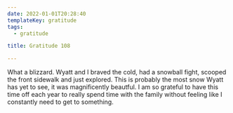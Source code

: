 ```yaml
---
date: 2022-01-01T20:28:40
templateKey: gratitude
tags:
  - gratitude

title: Gratitude 108

---
```


What a blizzard.  Wyatt and I braved the cold, had a snowball fight,
scooped the front sidewalk and just explored.  This is probably the most
snow Wyatt has yet to see, it was magnificently beautful.  I am so
grateful to have this time off each year to really spend time with the
family without feeling like I constantly need to get to something.
